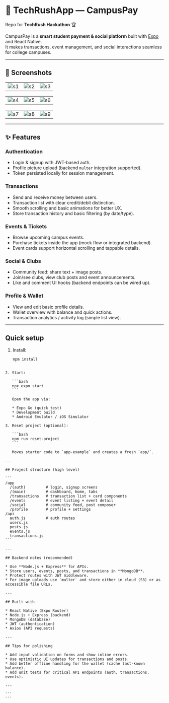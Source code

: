 # 🚀 TechRushApp — CampusPay

Repo for **TechRush Hackathon** 🏆

CampusPay is a **smart student payment & social platform** built with [Expo](https://expo.dev) and React Native.  
It makes transactions, event management, and social interactions seamless for college campuses.

---

## 📸 Screenshots

| | | |
|---|---|---|
| ![s1](https://github.com/user-attachments/assets/832817a5-75c2-4597-9114-11bcb1b1b6b6) | ![s2](https://github.com/user-attachments/assets/16f93c15-e93f-49db-bd86-d677d707cb01) | ![s3](https://github.com/user-attachments/assets/84bb824f-6299-436f-bf1d-bbaeabf85375) |

| | | |
|---|---|---|
| ![s4](https://github.com/user-attachments/assets/5dea2e9e-26be-472d-8bd0-79293e108fd8) | ![s5](https://github.com/user-attachments/assets/97e7563d-4453-47e1-928d-d345a8ee60a1) | ![s6](https://github.com/user-attachments/assets/4f3d6c1a-6634-4b62-9202-ae61498b01e4) |

| | | |
|---|---|---|
| ![s7](https://github.com/user-attachments/assets/8932268d-f009-4fbc-9606-83b91e335d75) | ![s8](https://github.com/user-attachments/assets/25dd8839-800b-412a-be25-c8960074229d) | ![s9](https://github.com/user-attachments/assets/cef6aff1-841f-449e-b310-b86f0af13555) |

---

## ✨ Features

### Authentication
- Login & signup with JWT-based auth.
- Profile picture upload (backend `multer` integration supported).
- Token persisted locally for session management.

### Transactions
- Send and receive money between users.
- Transaction list with clear credit/debit distinction.
- Smooth scrolling and basic animations for better UX.
- Store transaction history and basic filtering (by date/type).

### Events & Tickets
- Browse upcoming campus events.
- Purchase tickets inside the app (mock flow or integrated backend).
- Event cards support horizontal scrolling and tappable details.

### Social & Clubs
- Community feed: share text + image posts.
- Join/see clubs, view club posts and event announcements.
- Like and comment UI hooks (backend endpoints can be wired up).

### Profile & Wallet
- View and edit basic profile details.
- Wallet overview with balance and quick actions.
- Transaction analytics / activity log (simple list view).

---

## Quick setup

1. Install:
   ```bash
   npm install
   ```
````

2. Start:

   ```bash
   npx expo start
   ```

   Open the app via:

   * Expo Go (quick test)
   * Development build
   * Android Emulator / iOS Simulator

3. Reset project (optional):

   ```bash
   npm run reset-project
   ```

   Moves starter code to `app-example` and creates a fresh `app/`.

---

## Project structure (high level)

```
/app
  /(auth)         # login, signup screens
  /(main)         # dashboard, home, tabs
  /transactions   # transaction list + card components
  /events         # event listing + event detail
  /social         # community feed, post composer
  /profile        # profile + settings
/api
  auth.js         # auth routes
  users.js
  posts.js
  events.js
  transactions.js
```

---

## Backend notes (recommended)

* Use **Node.js + Express** for APIs.
* Store users, events, posts, and transactions in **MongoDB**.
* Protect routes with JWT middleware.
* For image uploads use `multer` and store either in cloud (S3) or as accessible file URLs.

---

## Built with

* React Native (Expo Router)
* Node.js + Express (backend)
* MongoDB (database)
* JWT (authentication)
* Axios (API requests)

---

## Tips for polishing

* Add input validation on forms and show inline errors.
* Use optimistic UI updates for transactions and posts.
* Add better offline handling for the wallet (cache last-known balance).
* Add unit tests for critical API endpoints (auth, transactions, events).

---

```
```
